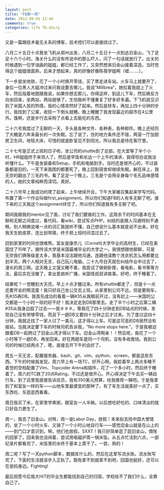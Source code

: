 ```yaml
---
layout: post
title: "FB第一周"
date: 2012-09-01 12:44
comments: true
categories: life fb.dairy
---
```


又是一篇跟技术毫无关系的博客，技术控们可以直接绕过了。

八月二十五日十点我坐飞机从郑州出发，八月二十五日十一点到达旧金山，飞了足足十六个小时。海关什么的没有传说中的那么吓人，问了一句话就放行了。出关的时候遇到一位学油画的姐姐，都已经工作了，又突然想来旧金山接着深造。当时觉得这个姐姐很面熟，后来才想起来，真的好像好像陈蓓学姐啊（嘘........）。

下一步是坐地铁，花了一个小时换开零钱，买了票走进车站。火车马上就要开了，身后一位黑人大姐冲过来问我说要去哪儿，我说“Millbrea”，她拉着我就上了火车，然后指着地图跟我说，如果你想去那儿，你得这样，到这儿下车，然后换反方向坐回来，坐两站，两站就够了。生怕我听不懂重复了好多好多遍。下飞机就见识到了米国人民的热情，我的心情突然好了起来。然后是转车，再加上四十分钟的步行，我找到了公寓，收拾一下倒头就睡。晚上睡醒了我发现最近的超市在4公里外。饿啊，还是步行去采购了点看上去能吃的东西。

二十六号我度过了无聊的一天，手头是各种文件、各种表，各种邮件。晚上还经历了大概是六年来最长的一次失眠。忘了说了，住的地方条件还不错，两室一厅加厨房卫生间，地毯大床，可惜的就是卧室见不到阳光，所以我总是待在客厅里。

二十七号是正式上班的日子啦，坐公司的shuttle到了总部。在大堂等了半个小时，HR姐姐终于来领人了。然后是早饭和长达一个上午的演讲，我得坦白说我没听懂什么。下午是发装备和Setup，手机和电脑到手。当时还是很开心的，不过装备都是旧的。一天下来我困的都要死了，晚上回到宿舍却继续失眠。躺在床上，我无奈的翻出了三毛的书，看了足足一个晚上。三毛是个会用全身每个毛孔品味感情的人，她的文章纯粹而深切。真好。

二十八号早上我成功的爬了起来，上午继续开会，下午大家被召集起来学写代码。布置了第一个作业叫做first\_assignment。所以你们知道FB的人有多无聊了吧。接下来的三天我这个assignment绊住了，所以你们知道我有多无聊了吧。

期间我跟我的mentor见了面，讨论了我们要做的工作。这周余下的时间基本在无聊和无聊之间度过，看代码，看wiki，尝试写点PHP。纠结的是跟人沟通特别不通畅，别人稍微说难一点的词汇我就听不懂，自己想说什么基本就是说不出来。好在我天生脸皮厚，连比划带猜，终于把上班时间混过去了。

回到家里的时间也很难熬。室友是康奈儿（Cornell)大学毕业的高材生，已经在美国住了10年了。据传该大学是米国最难毕业的大学之一。我很想跟他聊聊，可是无奈我们俩等级差太多，我基本没法跟他沟通，连跟他请教个洗衣机怎么用都要比划半天。两个人相对无言，自己玩儿电脑。二十九号白天就在纠结作业中过去了，漫长的周三啊。这天晚上又饿又睡不着，我尝试了做俯卧撑，看电影，看书等等方法，最后实在没辙了，拿出爱疯听广播，米国怪叔叔讲故事。好吧，终于睡着了。

结果呢？一觉睡到大天亮，早上十点才醒过来。所有shuttle都走了，但是十一点还要开会的啊混蛋！我只好自己坐公交去上班。从家里到公司不远，但是要倒车，先#35再DB。我首先成功的看着一辆#35从我眼前开过，没有赶上——米国的公交都是一个小时一班的好不好！我决定走到DB那里去。走了半个小时之后第二辆#35从我身边超了过去——我＃＃＃。等我花了四十分钟走到DB站点的时候，发现自己没有带够零钱，而且下一趟DB又要四十分钟之后才过来。为了度过这四十分钟，我就近找了一家人讨了一美元，这才得以上车。可是这可恶的DB居然没有报站，当我决定要下车的时候司机告诉我，“No more stops here.”。于是我被迫跟着DB一起跨过了旧金山湾才得以下车。旧金山湾啊亲！！然后呢，我花了一个小时等下一趟DB，再坐回来。好在两趟车是同一个司机，没有多收我钱。我到公司的时候已经两点了，嗯，直接去开下午的会好了。

周五一天无言，配置服务器、bash、git、vim、python、screen，都是这些东西。下午的时候我发现，周六早上有一场TC，好开心啊。我趁着早上两点多睡不着觉的空档配置了Vim、Topcoder Arena和插件，花了一个多小时，然后终于睡着了。周六的TC跌了20点Rating，不过还是很开心。开心得决定下午去买一辆自行车。到了店里我直接告诉店员，我有350美元预算，给我推荐一辆吧。于是我拿到了和室友一样的车——山地车里最便宜的那种了。有了车生活就美好一点了，买东西吃、东逛逛西看看。

周日我买了米，在家里学煮粥，跟室友一人半碗。以后想吃好吃的、口味清淡的就只好自力更生了。

周一，我去了旧金山。对呀，周一是Labor Day，放假！本来拟去找中国大使馆的，坐了一个小时火车、又骑了一个小时山地自行车——感觉旧金山就是在山上的——到门口才意识到，啊，他们也放假，SXXT！我只好简单逛了逛旧金山，惆怅的回家了。回来我也没闲着，尝试用电磁炉蒸一锅米饭。从五点忙活到六点，一部纪录片都看完了，米饭里的水终于基本上蒸干了。一尝，熟的！

周二呢？写了一天python脚本，数据库什么的，然后在这里写流水账。流水账写完了，下面的生活就该步入正轨了。豁免拿不到就拿不到吧，回国也挺好，还可以在爸妈身边。Fighting!

最后祝愿今后我大HIT的毕业生都能找到自己的归宿，学校给不了我们什么，全靠自己了。
